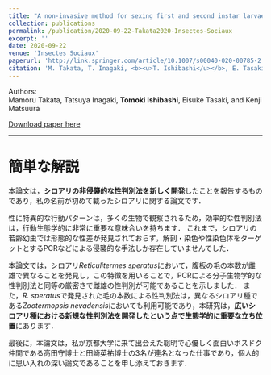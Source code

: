 ```yaml
---
title: "A non-invasive method for sexing first and second instar larvae of termites using external morphology"
collection: publications
permalink: /publication/2020-09-22-Takata2020-Insectes-Sociaux
excerpt: ''
date: 2020-09-22
venue: 'Insectes Sociaux'
paperurl: 'http://link.springer.com/article/10.1007/s00040-020-00785-2'
citation: 'M. Takata, T. Inagaki, <b><u>T. Ishibashi</u></b>, E. Tasaki and K. Matsuura. &quot;A non-invasive method for sexing first and second instar larvae of termites using external morphology.&quot; <i>Insectes Sociaux</i> 2020 <b>67</b>:487–493.'
---
```


Authors:  
Mamoru Takata, Tatsuya Inagaki, **Tomoki Ishibashi**, Eisuke Tasaki, and Kenji Matsuura

[Download paper here](https://link.springer.com/content/pdf/10.1007/s00040-020-00785-2.pdf)

---

# 簡単な解説

本論文は，**シロアリの非侵襲的な性判別法を新しく開発**したことを報告するものであり，私の名前が初めて載ったシロアリに関する論文です．

性に特異的な行動パターンは，多くの生物で観察されるため，効率的な性判別法は，行動生態学的に非常に重要な意味合いを持ちます．
これまで，シロアリの若齢幼虫では形態的な性差が発見されておらず，解剖・染色や性染色体をターゲットとするPCRなどによる侵襲的な手法しか存在していませんでした．

本論文では，シロアリ*Reticulitermes speratus*において，腹板の毛の本数が雌雄で異なることを発見し，この特徴を用いることで，PCRによる分子生物学的な性判別法と同等の厳密さで雌雄の性判別が可能であることを示しました．
また，*R. speratus*で発見された毛の本数による性判別法は，異なるシロアリ種である*Zootermopsis nevadensis*においても利用可能であり，本研究は，**広いシロアリ種における新規な性判別法を開発したという点で生態学的に重要な立ち位置**にあります．

最後に，本論文は，私が京都大学に来て出会えた聡明で心優しく面白いポスドク仲間である高田守博士と田崎英祐博士の3名が連名となった仕事であり，個人的に思い入れの深い論文であることを申し添えておきます．
